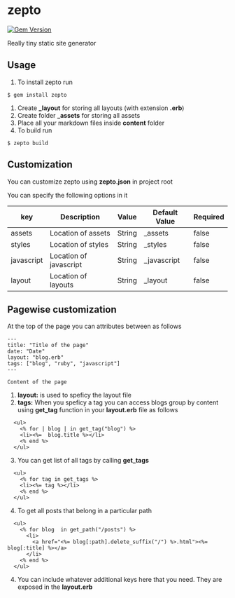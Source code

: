 # zepto

[![Gem Version](https://badge.fury.io/rb/zepto.svg)](https://badge.fury.io/rb/zepto)

Really tiny static site generator

## Usage

1. To install zepto run

```
$ gem install zepto
```

1. Create **\_layout** for storing all layouts (with extension **.erb**)
1. Create folder **\_assets** for storing all assets
1. Place all your markdown files inside **content** folder
1. To build run

```
$ zepto build
```

## Customization

You can customize zepto using **zepto.json** in project root

You can specify the following options in it

| key       | Description             | Value                                       | Default Value   | Required |
|-----------|-------------------------|---------------------------------------------|-----------------|----------|
| assets    | Location of assets      | String                                      | _assets         | false    |
| styles    | Location of styles      | String                                      | _styles         | false    |
| javascript| Location of javascript  | String                                      | _javascript     | false    |
| layout    | Location of layouts     | String                                      | _layout         | false    |

## Pagewise customization

At the top of the page you can attributes between as follows

```
---
title: "Title of the page"
date: "Date"
layout: "blog.erb"
tags: ["blog", "ruby", "javascript"]
---

Content of the page
```

1. **layout:** is used to speficy the layout file
2. **tags:** When you speficy a tag you can access blogs group by content using **get_tag** function in your **layout.erb** file as follows
 
  ```erb
    <ul>
      <% for | blog | in get_tag("blog") %>
      <li><%=  blog.title %></li>
      <% end %>
    </ul>
  ```

3. You can get list of all tags by calling **get_tags**
    
  ```erb
    <ul>
      <% for tag in get_tags %>
      <li><%= tag %></li>
      <% end %>
    </ul>
  ```

4. To get all posts that belong in a particular path

  ```erb
    <ul>
      <% for blog  in get_path("/posts") %>
        <li>
          <a href="<%= blog[:path].delete_suffix("/") %>.html"><%= blog[:title] %></a>
        </li>
      <% end %>
    </ul>
  ```


4. You can include whatever additional keys here that you need. They are exposed in the **layout.erb**